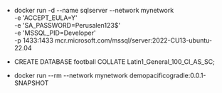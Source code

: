 
* docker run -d --name sqlserver --network mynetwork \
-e 'ACCEPT_EULA=Y' \
-e 'SA_PASSWORD=Perusalen123$' \
-e 'MSSQL_PID=Developer' \
-p 1433:1433 mcr.microsoft.com/mssql/server:2022-CU13-ubuntu-22.04


* CREATE DATABASE football COLLATE Latin1_General_100_CI_AS_SC;

* docker run --rm --network mynetwork demopacificogradle:0.0.1-SNAPSHOT